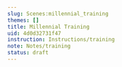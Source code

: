 ```yaml
---
slug: Scenes:millennial_training
themes: []
title: Millennial Training
uid: 4d0d32731f47
instruction: Instructions/training
note: Notes/training
status: draft
---
```

